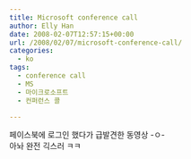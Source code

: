 ```yaml
---
title: Microsoft conference call
author: Elly Han
date: 2008-02-07T12:57:15+00:00
url: /2008/02/07/microsoft-conference-call/
categories:
  - ko
tags:
  - conference call
  - MS
  - 마이크로소프트
  - 컨퍼런스 콜

---
```

페이스북에 로그인 했다가 급발견한 동영상 -ㅇ-  
아놔 완전 긱스러 ㅋㅋ

<div style="text-align:left;">
  <div class="jetpack-video-wrapper">
    <span class="embed-youtube" style="text-align:center; display: block;"></span>
  </div>
</div>